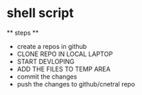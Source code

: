 # shell script
** steps **
* create a repos in github
* CLONE REPO IN LOCAL LAPTOP
* START DEVLOPING 
* ADD THE FILES TO TEMP AREA
* commit the changes
* push the changes to github/cnetral repo